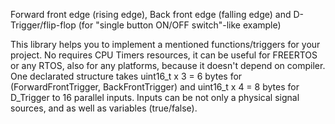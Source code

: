 Forward front edge (rising edge), Back front edge (falling edge) and D-Trigger/flip-flop (for "single button ON/OFF switch"-like example)

This library helps you to implement a mentioned functions/triggers for your project. No requires CPU Timers resources, it can be useful for FREERTOS or any RTOS, also for 
any platforms, because it doesn't depend on compiler.
One declarated structure takes uint16_t x 3 = 6 bytes for (ForwardFrontTrigger, BackFrontTrigger) and uint16_t x 4 = 8 bytes for D_Trigger to 16 parallel inputs.
Inputs can be not only a physical signal sources, and as well as variables (true/false).
